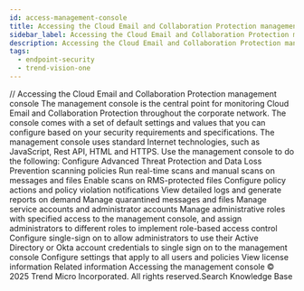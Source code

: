 ```yaml
---
id: access-management-console
title: Accessing the Cloud Email and Collaboration Protection management console
sidebar_label: Accessing the Cloud Email and Collaboration Protection management console
description: Accessing the Cloud Email and Collaboration Protection management console
tags:
  - endpoint-security
  - trend-vision-one
---
```


/*<![CDATA[*/ $('#title').html($('meta[name=map-description]').attr('content')); /*]]>*/ Accessing the Cloud Email and Collaboration Protection management console The management console is the central point for monitoring Cloud Email and Collaboration Protection throughout the corporate network. The console comes with a set of default settings and values that you can configure based on your security requirements and specifications. The management console uses standard Internet technologies, such as JavaScript, Rest API, HTML and HTTPS. Use the management console to do the following: Configure Advanced Threat Protection and Data Loss Prevention scanning policies Run real-time scans and manual scans on messages and files Enable scans on RMS-protected files Configure policy actions and policy violation notifications View detailed logs and generate reports on demand Manage quarantined messages and files Manage service accounts and administrator accounts Manage administrative roles with specified access to the management console, and assign administrators to different roles to implement role-based access control Configure single-sign on to allow administrators to use their Active Directory or Okta account credentials to single sign on to the management console Configure settings that apply to all users and policies View license information Related information Accessing the management console © 2025 Trend Micro Incorporated. All rights reserved.Search Knowledge Base